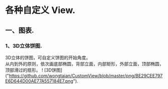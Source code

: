 # 各种自定义 View. 
## 一、图表. 
### 1、3D立体饼图. 
  3D立体的饼图，可自定义饼图的开始角度。  
  从内到外的原则，依次画底部椭圆，背部立面，内部矩形，外部立面，顶部椭圆，顶部滑过的扇形。
  ! [3D饼图] ("https://github.com/wongtaian/CustomView/blob/master/png/BE29CEE797E6D644D00AE77A557184E7.png").

